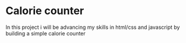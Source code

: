 # Calorie counter
In this project i will be advancing my skills in html/css and javascript by building a simple calorie counter